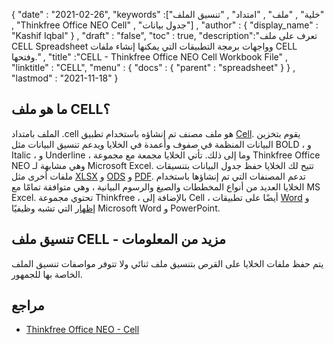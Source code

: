 {
  "date" : "2021-02-26",
  "keywords" :["خلية" , "ملف" , "امتداد" , "تنسيق الملف" , "Thinkfree Office NEO Cell" , "جدول بيانات"] ,
  "author" : {
    "display_name" : "Kashif Iqbal"
} ,
  "draft" : "false",
  "toc" : true,
  "description":"تعرف على ملف CELL Spreadsheet وواجهات برمجة التطبيقات التي يمكنها إنشاء ملفات CELL وفتحها." ,
  "title" :"CELL - Thinkfree Office NEO Cell Workbook File" ,
  "linktitle" : "CELL",
  "menu" : {
    "docs" : {
      "parent" : "spreadsheet"
}
} ,
  "lastmod" : "2021-11-18"
}

## ما هو ملف CELL؟

الملف بامتداد .cell هو ملف مصنف تم إنشاؤه باستخدام تطبيق [Cell](https://office.hancom.com/). يقوم بتخزين البيانات المنظمة في صفوف وأعمدة في الخلايا ويدعم تنسيق البيانات مثل BOLD ، و Italic ، و Underline ، وما إلى ذلك. تأتي الخلايا مجمعة مع مجموعة Thinkfree Office NEO وهي مشابهة لـ Microsoft Excel. تتيح لك الخلايا حفظ جدول البيانات بتنسيقات ملفات أخرى مثل [XLSX](/ar/spreadsheet/xlsx/) و [ODS](/ar/spreadsheet/ods/) و [PDF](/ar/pdf/). تدعم المصنفات التي تم إنشاؤها باستخدام الخلايا العديد من أنواع المخططات والصيغ والرسوم البيانية ، وهي متوافقة تمامًا مع MS Excel. تحتوي مجموعة Thinkfree ، بالإضافة إلى Cell ، أيضًا على تطبيقات [Word](https://office.hancom.com/) و [إظهار](https://office.hancom.com/) التي تشبه وظيفيًا Microsoft Word و PowerPoint.

## تنسيق ملف CELL - مزيد من المعلومات

يتم حفظ ملفات الخلايا على القرص بتنسيق ملف ثنائي ولا تتوفر مواصفات تنسيق الملف الخاصة بها للجمهور.

## مراجع ##

* [Thinkfree Office NEO - Cell](https://office.hancom.com/)

